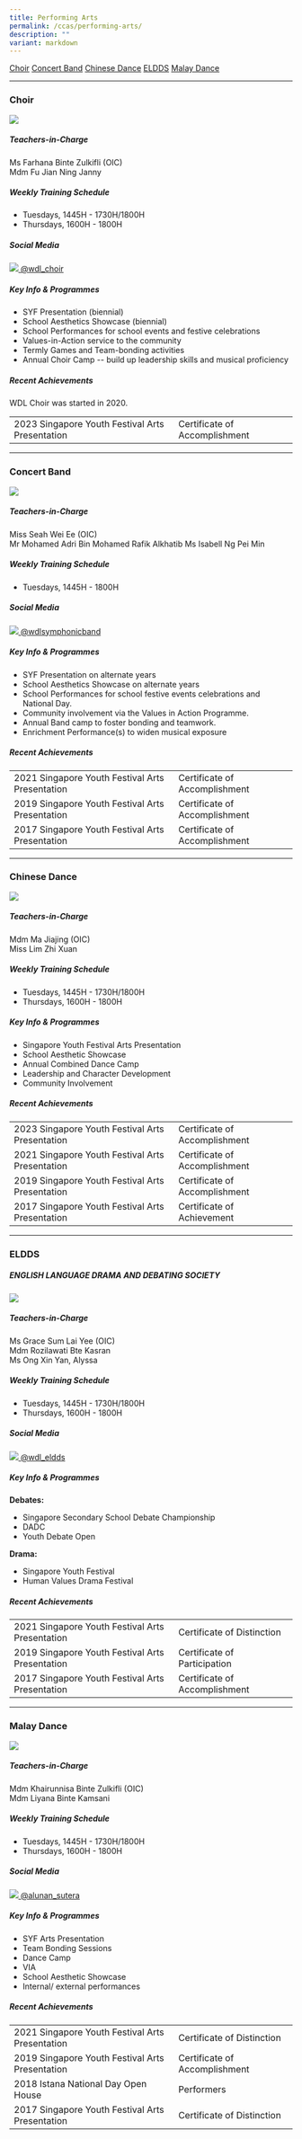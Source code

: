 ```yaml
---
title: Performing Arts
permalink: /ccas/performing-arts/
description: ""
variant: markdown
---
```

<div class="top-button-container">
	<a class="top-button" href="#1">Choir</a>
	<a class="top-button" href="#2">Concert Band</a>
	<a class="top-button" href="#3">Chinese Dance</a>
	<a class="top-button" href="#4">ELDDS</a>
	<a class="top-button" href="#5">Malay Dance</a>
</div>
	 
---

<a id="1"></a>
### Choir

![](/images/CCAs/choir-scaled.jpeg)

##### Teachers-in-Charge

Ms Farhana Binte Zulkifli (OIC)  
Mdm Fu Jian Ning Janny

##### Weekly Training Schedule

* Tuesdays, 1445H - 1730H/1800H
* Thursdays, 1600H - 1800H

##### Social Media

<a class="sm-container" href="https://www.instagram.com/wdl_choir/">
	<img class="sm-icon" src="/images/instagram.jpeg">
	<span class="sm-text">@wdl_choir</span>
</a>
	
##### Key Info &amp; Programmes

*   SYF Presentation (biennial)
*   School Aesthetics Showcase (biennial)
*   School Performances for school events and festive celebrations
*   Values-in-Action service to the community
*   Termly Games and Team-bonding activities
*   Annual Choir Camp -- build up leadership skills and musical proficiency

##### Recent Achievements

WDL Choir was started in 2020.

|  | |
| - | - | 
| 2023 Singapore Youth Festival Arts Presentation | Certificate of Accomplishment |


-------
<a id="2"></a>

### Concert Band

![](/images/Concert_Band_2023_01.jpg)

##### Teachers-in-Charge

Miss Seah Wei Ee (OIC)  
Mr Mohamed Adri Bin Mohamed Rafik Alkhatib
Ms Isabell Ng Pei Min

##### Weekly Training Schedule
* Tuesdays, 1445H - 1800H


##### Social Media

<a class="sm-container" href="https://www.instagram.com/wdlsymphonicband/">
	<img class="sm-icon" src="/images/instagram.jpeg">
	<span class="sm-text">@wdlsymphonicband</span>
</a>


##### Key Info &amp; Programmes

*   SYF Presentation on alternate years
*   School Aesthetics Showcase on alternate years
*   School Performances for school festive events celebrations and National Day.
*   Community involvement via the Values in Action Programme.
*   Annual Band camp to foster bonding and teamwork.
*   Enrichment Performance(s) to widen musical exposure

##### Recent Achievements

|  | |
| - | - | 
| 2021 Singapore Youth Festival Arts Presentation | Certificate of Accomplishment | 
| 2019 Singapore Youth Festival Arts Presentation | Certificate of Accomplishment | 
| 2017 Singapore Youth Festival Arts Presentation | Certificate of Accomplishment | 


-------
<a id="3"></a>

### Chinese Dance

![](/images/CD_04-scaled.jpeg)

##### Teachers-in-Charge

Mdm Ma Jiajing (OIC)  
Miss Lim Zhi Xuan  

##### Weekly Training Schedule

* Tuesdays, 1445H - 1730H/1800H
* Thursdays, 1600H - 1800H


##### Key Info &amp; Programmes

*   Singapore Youth Festival Arts Presentation
*   School Aesthetic Showcase
*   Annual Combined Dance Camp
*   Leadership and Character Development
*   Community Involvement

##### Recent Achievements


|  | |
| - | - | 
| 2023 Singapore Youth Festival Arts Presentation | Certificate of Accomplishment |
| 2021 Singapore Youth Festival Arts Presentation | Certificate of Accomplishment | 
| 2019 Singapore Youth Festival Arts Presentation | Certificate of Accomplishment | 
| 2017 Singapore Youth Festival Arts Presentation | Certificate of Achievement | 



-------
<a id="4"></a>

### ELDDS

##### ENGLISH LANGUAGE DRAMA AND DEBATING SOCIETY

![](/images/CCAs/syf2021-drama.jpeg)

##### Teachers-in-Charge

Ms Grace Sum Lai Yee (OIC)  
Mdm Rozilawati Bte Kasran  
Ms Ong Xin Yan, Alyssa

##### Weekly Training Schedule

* Tuesdays, 1445H - 1730H/1800H
* Thursdays, 1600H - 1800H

##### Social Media

<a class="sm-container" href="https://www.instagram.com/wdl_eldds/">
	<img class="sm-icon" src="/images/instagram.jpeg">
	<span class="sm-text">@wdl_eldds</span>
</a>



##### Key Info &amp; Programmes

**Debates:**

*   Singapore Secondary School Debate Championship
*   DADC
*   Youth Debate Open

**Drama:**

*   Singapore Youth Festival
*   Human Values Drama Festival

##### Recent Achievements

|  | |
| - | - | 
| 2021 Singapore Youth Festival Arts Presentation | Certificate of Distinction | 
| 2019 Singapore Youth Festival Arts Presentation | Certificate of Participation | 
| 2017 Singapore Youth Festival Arts Presentation | Certificate of Accomplishment | 


-------
<a id="5"></a>

### Malay Dance

![](/images/CCAs/syf2021-malay-dance.png)

##### Teachers-in-Charge

Mdm Khairunnisa Binte Zulkifli (OIC)  
Mdm Liyana Binte Kamsani

##### Weekly Training Schedule

* Tuesdays, 1445H - 1730H/1800H
* Thursdays, 1600H - 1800H

##### Social Media

<a class="sm-container" href="https://www.instagram.com/alunan_sutera/">
	<img class="sm-icon" src="/images/instagram.jpeg">
	<span class="sm-text">@alunan_sutera</span>
</a>



##### Key Info &amp; Programmes

*   SYF Arts Presentation
*   Team Bonding Sessions
*   Dance Camp
*   VIA
*   School Aesthetic Showcase
*   Internal/ external performances

##### Recent Achievements

|  | |
| --- | ---- | 
| 2021 Singapore Youth Festival Arts Presentation | Certificate of Distinction | 
| 2019 Singapore Youth Festival Arts Presentation | Certificate of Accomplishment | 
| 2018 Istana National Day Open House | Performers | 
| 2017 Singapore Youth Festival Arts Presentation | Certificate of Distinction |